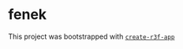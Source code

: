 # fenek

This project was bootstrapped with [`create-r3f-app`](https://github.com/utsuboco/create-r3f-app)